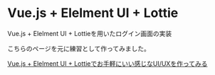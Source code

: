 # Vue.js + Elelment UI + Lottie
Vue.js + Elelment UI + Lottieを用いたログイン画面の実装

こちらのページを元に練習として作ってみました。

[Vue.js + Elelment UI + Lottieでお手軽にいい感じなUI/UXを作ってみる](https://tech.smartcamp.co.jp/entry/2019/04/18/184533)
